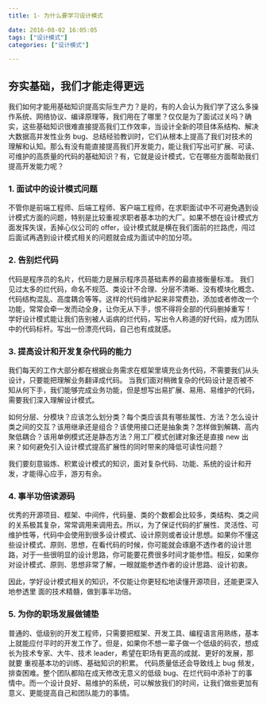 ```yaml
---
title: 1- 为什么要学习设计模式

date: 2016-08-02 16:05:05
tags: ["设计模式"]
categories: ["设计模式"]

---
```


## 夯实基础，我们才能走得更远

我们如何才能用基础知识提高实际生产力？是的，有的人会认为我们学了这么多操作系统、网络协议、编译原理等，我们用在了哪里？仅仅是为了面试过关吗？确实，这些基础知识很难直接提高我们工作效率，当设计全新的项目体系结构、解决大数据高并发性业务 bug、总结经验教训时，它们从根本上提高了我们对技术的理解和认知。那么有没有能直接提高我们开发能力，能让我们写出可扩展、可读、可维护的高质量的代码的基础知识？有，它就是设计模式，它在哪些方面帮助我们提高开发能力呢？

### 1. 面试中的设计模式问题

不管你是前端工程师、后端工程师、客户端工程师，在求职面试中不可避免遇到设计模式方面的问题，特别是比较重视求职者基本功的大厂。如果不想在设计模式方面发挥失误，丢掉心仪公司的 offer，设计模式就是横在我们面前的拦路虎，闯过后面试再遇到设计模式相关的问题就会成为面试中的加分项。

### 2. 告别烂代码

代码是程序员的名片，代码能力是展示程序员基础素养的最直接衡量标准。
我们见过太多的烂代码，命名不规范、类设计不合理、分层不清晰、没有模块化概念、代码结构混乱、高度耦合等等。这样的代码维护起来非常费劲，添加或者修改一个功能，常常会牵一发而动全身，让你无从下手，恨不得将全部的代码删掉重写！
学好设计模式能让我们告别被人诟病的烂代码，写出令人称道的好代码，成为团队中的代码标杆。写出一份漂亮代码，自己也有成就感。

### 3. 提高设计和开发复杂代码的能力

我们每天的工作大部分都在根据业务需求在框架里填充业务代码，不需要我们从头设计，只要能把理解业务翻译成代码。
当我们面对稍微复杂的代码设计是否被不知从何下手，我们能够完成业务功能，但是想写出易扩展、易用、易维护的代码，需要我们深入理解设计模式。

如何分层、分模块？应该怎么划分类？每个类应该具有哪些属性、方法？怎么设计类之间的交互？该用继承还是组合？该使用接口还是抽象类？怎样做到解耦、高内聚低耦合？该用单例模式还是静态方法？用工厂模式创建对象还是直接 new 出来？如何避免引入设计模式提高扩展性的同时带来的降低可读性问题？

我们要刻意锻炼、积累设计模式的知识，面对复杂代码、功能、系统的设计和开发，才能得心应手，游刃有余。

### 4. 事半功倍读源码

优秀的开源项目、框架、中间件，代码量、类的个数都会比较多，类结构、类之间的关系极其复杂，常常调用来调用去。所以，为了保证代码的扩展性、灵活性、可维护性等，代码中会使用到很多设计模式、设计原则或者设计思想。如果你不懂这些设计模式、原则、思想，在看代码的时候，你可能就会琢磨不透作者的设计思路，对于一些很明显的设计思路，你可能要花费很多时间才能参悟。相反，如果你对设计模式、原则、思想非常了解，一眼就能参透作者的设计思路、设计初衷。

因此，学好设计模式相关的知识，不仅能让你更轻松地读懂开源项目，还能更深入地参透里
面的技术精髓，做到事半功倍。

### 5. 为你的职场发展做铺垫

普通的、低级别的开发工程师，只需要把框架、开发工具、编程语言用熟练，基本上就能应付平时的开发工作了。但是，如果你不想一辈子做一个低级的码农，想成长为技术专家、大牛、技术 leader，希望在职场有更高的成就、更好的发展，那就要
重视基本功的训练、基础知识的积累。
代码质量低还会导致线上 bug 频发，排查困难。整个团队都陷在成天修改无意义的低级 bug、在烂代码中添补丁的事情中。而一个设计良好、易维护的系统，可以解放我们的时间，让我们做些更加有意义、更能提高自己和团队能力的事情。

